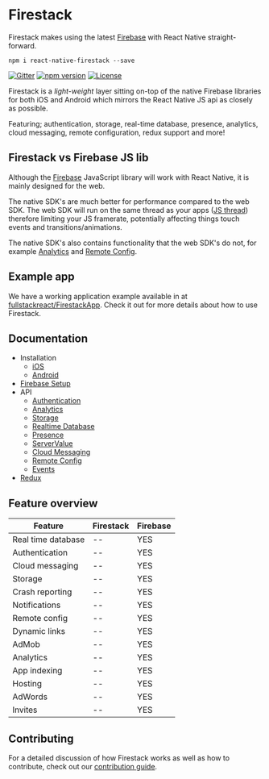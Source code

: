 # Firestack

Firestack makes using the latest [Firebase](http://firebase.com) with React Native straight-forward.

```
npm i react-native-firestack --save
```

[![Gitter](https://badges.gitter.im/fullstackreact/react-native-firestack.svg)](https://gitter.im/fullstackreact/react-native-firestack?utm_source=badge&utm_medium=badge&utm_campaign=pr-badge)
[![npm version](https://img.shields.io/npm/v/react-native-firestack.svg)](https://www.npmjs.com/package/react-native-firestack)
[![License](https://img.shields.io/npm/l/react-native-firestack.svg)](/LICENSE)

Firestack is a _light-weight_ layer sitting on-top of the native Firebase libraries for both iOS and Android which mirrors the React Native JS api as closely as possible.

Featuring; authentication, storage, real-time database, presence, analytics, cloud messaging, remote configuration, redux support and more!

## Firestack vs Firebase JS lib

Although the [Firebase](https://www.npmjs.com/package/firebase) JavaScript library will work with React Native, it is mainly designed for the web. 

The native SDK's are much better for performance compared to the web SDK. The web SDK will run on the same thread as your apps ([JS thread](https://facebook.github.io/react-native/docs/performance.html#javascript-frame-rate)) therefore limiting your JS framerate, potentially affecting things touch events and transitions/animations.

The native SDK's also contains functionality that the web SDK's do not, for example [Analytics](/docs/api/analytics.md) and [Remote Config](/docs/api/remote-config.md).

## Example app

We have a working application example available in at [fullstackreact/FirestackApp](https://github.com/fullstackreact/FirestackApp). Check it out for more details about how to use Firestack.

## Documentation

* Installation
  * [iOS](docs/installation.ios.md)
  * [Android](docs/installation.android.md)
* [Firebase Setup](docs/firebase-setup.md)
* API
  * [Authentication](docs/api/authentication.md)
  * [Analytics](docs/api/analytics.md)
  * [Storage](docs/api/storage.md)
  * [Realtime Database](docs/api/database.md)
  * [Presence](docs/api/presence.md)
  * [ServerValue](docs/api/server-value.md)
  * [Cloud Messaging](docs/api/cloud-messaging.md)
  * [Remote Config](docs/api/remote-config.md)
  * [Events](docs/api/events.md)
* [Redux](docs/redux.md)

## Feature overview
Feature      | Firestack     | Firebase
------------ | ------------- | -------------
Real time database | -- | YES
Authentication | -- | YES
Cloud messaging | -- | YES
Storage | -- | YES
Crash reporting | -- | YES
Notifications | -- | YES
Remote config | -- | YES
Dynamic links | -- | YES
AdMob | -- | YES
Analytics | -- | YES
App indexing | -- | YES
Hosting | -- | YES
AdWords | -- | YES
Invites | -- | YES

## Contributing

For a detailed discussion of how Firestack works as well as how to contribute, check out our [contribution guide](https://github.com/fullstackreact/react-native-firestack/blob/master/Contributing.md).
